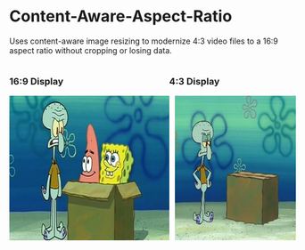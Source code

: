 # Content-Aware-Aspect-Ratio

Uses content-aware image resizing to modernize 4:3 video files to a 16:9 aspect ratio without cropping or losing data.

<div style="display: flex; justify-content: space-between; flex-wrap: nowrap;">
  <div>
    <h3>16:9 Display</h3>
    <a href="https://youtu.be/Ja24xjEEhcs">
      <img src="images/169idiotboxthumbnail.jpg" alt="Watch the video" style="height: 260px; width: auto; margin-right: 10px;">
    </a>
  </div>
  <div>
    <h3>4:3 Display</h3>
    <a href="https://www.youtube.com/watch?v=Da7cnYIhhfo&ab_channel=AwfulMovieShorts">
      <img src="images/43idiotboxthumbnail.jpg" alt="Watch the video" style="height: 260px; width: auto; margin-left: 10px;">
    </a>
  </div>
</div>
